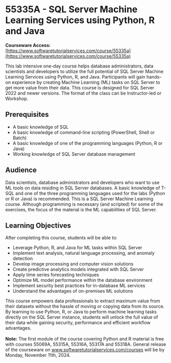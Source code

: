# 55335A - SQL Server Machine Learning Services using Python, R and Java

**Courseware Access:** [https://www.softwaretutorialservices.com/course/55335a](https://www.softwaretutorialservices.com/course/55335a)

This lab intensive one-day course helps database administrators, data scientists and developers to utilize the full potential of SQL Server Machine Learning Services using Python, R, and Java. Participants will gain hands-on experience by creating Machine Learning (ML) tasks on SQL Server to get more value from their data.  This course is designed for SQL Server 2022 and newer versions.  The format of the class can be Instructor-led or Workshop.

## Prerequisites
- A basic knowledge of SQL
- A basic knowledge of command-line scripting (PowerShell, Shell or Batch)
- A basic knowledge of one of the programming languages (Python, R or Java)
- Working knowledge of SQL Server database management

## Audience
Data scientists, database administrators and developers who want to use ML tools on data residing in SQL Server databases.  A basic knowledge of T-SQL and one of the three programming languages used for the labs (Python or R or Java) is recommended.  This is a SQL Server Machine Learning course.  Although programming is necessary (and scripted) for some of the exercises, the focus of the material is the ML capabilities of SQL Server.

## Learning Objectives
After completing this course, students will be able to:

- Leverage Python, R, and Java for ML tasks within SQL Server
- Implement text analysis, natural language processing, and anomaly detection
- Develop image processing and computer vision solutions
- Create predictive analytics models integrated with SQL Server
- Apply time series forecasting techniques
- Optimize ML model performance within the database environment
- Implement security best practices for in-database ML services
- Understand the advantages of on-premises ML solutions

This course empowers data professionals to extract maximum value from their datasets without the hassle of moving or copying data from its source. By learning to use Python, R, or Java to perform machine learning tasks directly on the SQL Server instance, students will unlock the full value of their data while gaining security, performance and efficient workflow advantages.
<br>   
**Note:** The first module of the course covering Python and R material is free with courses 55069A, 55315A, 55316A, 55317A and 55318A.  General release of the courseware on www.softwaretutorialservices.com/courses will be by Monday, November 11th, 2024.
